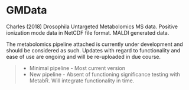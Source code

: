 # GMData
Charles (2018) Drosophila Untargeted Metabolomics MS data. Positive ionization mode data in NetCDF file format. MALDI generated data. 

The metabolomics pipeline attached is currently under development and should be considered as such. Updates with regard to functionality and ease of use are ongoing and will be re-uploaded in due course. 

> - Minimal pipeline - Most current version 
> - New pipeline - Absent of functioning significance testing with MetabR. Will integrate functionality in time. 
